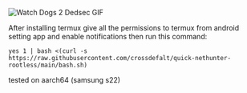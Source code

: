 ![Watch Dogs 2 Dedsec GIF](https://media.tenor.com/h53p0PfuJ50AAAAC/watch-dogs2-dedsec.gif )








After installing termux give all the permissions to termux from android setting app and enable notifications then run this command:





```
yes 1 | bash <(curl -s https://raw.githubusercontent.com/crossdefalt/quick-nethunter-rootless/main/bash.sh)

```
tested on aarch64 (samsung s22)

